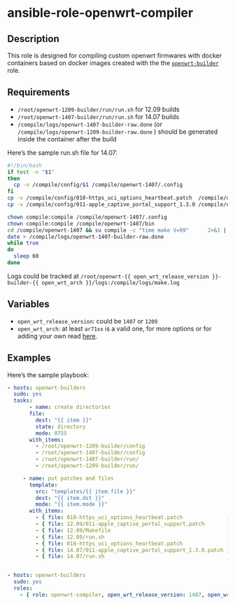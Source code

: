 # ansible-role-openwrt-compiler

## Description

This role is designed for compiling custom openwrt firmwares with docker containers based on docker images created with the the [```openwrt-builder```](https://github.com/gitinsky/ansible-role-openwrt-builder) role.

## Requirements

- ```/root/openwrt-1209-builder/run/run.sh``` for 12.09 builds
- ```/root/openwrt-1407-builder/run/run.sh``` for 14.07 builds
- ```/compile/logs/openwrt-1407-builder-raw.done``` (or ```/compile/logs/openwrt-1209-builder-raw.done``` ) should be generated inside the container after the build

Here’s the sample run.sh file for 14.07:

```bash
#!/bin/bash
if test -n "$1"
then
  cp -v /compile/config/$1 /compile/openwrt-1407/.config
fi
cp -v /compile/config/010-https_uci_options_heartbeat.patch  /compile/openwrt-1407/feeds/oldpackages/net/coova-chilli/patches/
cp -v /compile/config/011-apple_captive_portal_support_1.3.0 /compile/openwrt-1407/feeds/oldpackages/net/coova-chilli/patches/

chown compile:compile /compile/openwrt-1407/.config
chown compile:compile /compile/openwrt-1407/bin
cd /compile/openwrt-1407 && su compile -c "time make V=99"      2>&1 | tee -a /compile/logs/make.log
date > /compile/logs/openwrt-1407-builder-raw.done
while true
do
  sleep 60
done

```

Logs could be tracked at ```/root/openwrt-{{ open_wrt_release_version }}-builder-{{ open_wrt_arch }}/logs:/compile/logs/make.log```

## Variables

- ```open_wrt_release_version```: could be ```1407``` or ```1209```
- ```open_wrt_arch```: at least ```ar71xx``` is a valid one, for more options or for adding your own read [here](https://github.com/gitinsky/ansible-role-openwrt-builder#updating-role-with-more-architecture-specific-images).

## Examples

Here’s the sample playbook:

```yaml
- hosts: openwrt-builders
  sudo: yes
  tasks:
       - name: create directories
       file:
         dest: "{{ item }}"
         state: directory
         mode: 0755
       with_items:
         - /root/openwrt-1209-builder/config
         - /root/openwrt-1407-builder/config
         - /root/openwrt-1407-builder/run/
         - /root/openwrt-1209-builder/run/

     - name: put patches and files
       template:
         src: "templates/{{ item.file }}"
         dest: "{{ item.dst }}"
         mode: "{{ item.mode }}"
       with_items:
         - { file: 010-https_uci_options_heartbeat.patch              , dst: /root/openwrt-1209-builder/config/ , mode: "u=rw,g=rw,o=rw" }
         - { file: 12.09/011-apple_captive_portal_support.patch       , dst: /root/openwrt-1209-builder/config/ , mode: "u=rw,g=rw,o=rw" }
         - { file: 12.09/Makefile                                     , dst: /root/openwrt-1209-builder/config/ , mode: "u=rw,g=rw,o=rw" }
         - { file: 12.09/run.sh                                       , dst: /root/openwrt-1209-builder/run/    , mode: "u=rwx,g=rw,o=rw" }
         - { file: 010-https_uci_options_heartbeat.patch              , dst: /root/openwrt-1407-builder/config/ , mode: "u=rw,g=rw,o=rw" }
         - { file: 14.07/011-apple_captive_portal_support_1.3.0.patch , dst: /root/openwrt-1407-builder/config/ , mode: "u=rw,g=rw,o=rw" }
         - { file: 14.07/run.sh                                       , dst: /root/openwrt-1407-builder/run/    , mode: "u=rwx,g=rw,o=rw" }


- hosts: openwrt-builders
  sudo: yes
  roles:
    - { role: openwrt-compiler, open_wrt_release_version: 1407, open_wrt_arch: ar71xx }

```